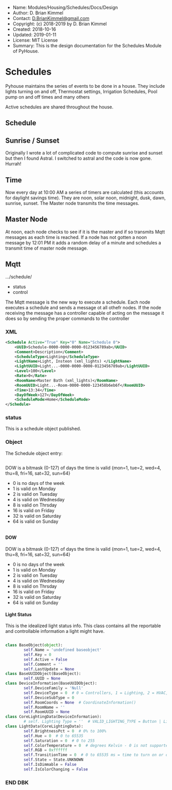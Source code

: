 * Name:      Modules/Housing/Schedules/Docs/Design
* Author:    D. Brian Kimmel
* Contact:   D.BrianKimmel@gmail.com
* Copyright: (c) 2018-2019 by D. Brian Kimmel
* Created:   2018-10-16
* Updated:   2019-01-11
* License:   MIT License
* Summary:   This is the design documentation for the Schedules Module of PyHouse.


# Schedules

Pyhouse maintains the series of events to be done in a house.
They include lights turning on and off, Thermostat settings, Irrigation Schedules, Pool pump on and off times and many others

Active schedules are shared throughout the house.


## Schedule

## Sunrise / Sunset

Originally I wrote a lot of complicated code to compute sunrise and sunset but then I found Astral.
I switched to astral and the code is now gone.  Hurrah!

## Time
Now every day at 10:00 AM a series of timers are calculated (this accounts for daylight savings time).
They are noon, solar noon, midnight, dusk, dawn, sunrise, sunset.
The Master node transmits the time messages.

## Master Node
At noon, each node checks to see if it is the master and if so transmits Mqtt messages as each time is reached.
If a node has not gotten a noon message by 12:01 PM it adds a random delay of a minute and schedules a transmit time of master node message.

## Mqtt

.../schedule/<Command>
- status
- control

The Mqtt message is the new way to execute a schedule.  Each node executes a schedule and sends a message ot all othefr nodes.
If the node receiving the message has a controller capable of acting on the message it does so by sending the proper commands to the controller


### XML

```xml
<Schedule Active="True" Key="0" Name="Schedule 0">
	<UUID>Schedule-0000-0000-0000-0123456789ab</UUID>
	<Comment>Description</Comment>
	<ScheduleType>Lighting</ScheduleType>
	<LightName>Light, Insteon (xml_lights) </LightName>
	<LightUUID>Light...-0000-0000-0000-0123456789ab</LightUUID>
	<Level>100</Level>
	<Rate>0</Rate>
	<RoomName>Master Bath (xml_lights)</RoomName>
	<RoomUUID>Light...-Room-0000-0000-123458b6eb6f</RoomUUID>
	<Time>13:34</Time>
	<DayOfWeek>127</DayOfWeek>
	<ScheduleMode>Home</ScheduleMode>
</Schedule>
```

### status

This is a schedule object published.

### Object

The Schedule object entry:

```python

```

DOW is a bitmask (0-127) of days the time is valid {mon=1, tue=2, wed=4, thu=8, fri=16, sat=32, sun=64}
-    0 is no days of the week
-    1 is valid on Monday
-    2 is valid on Tuesday
-    4 is valid on Wednesday
-    8 is valid on Thrsday
-   16 is valid on Friday
-   32 is valid on Saturday
-   64 is valid on Sunday

```python

```


#### DOW

DOW is a bitmask (0-127) of days the time is valid {mon=1, tue=2, wed=4, thu=8, fri=16, sat=32, sun=64}
-    0 is no days of the week
-    1 is valid on Monday
-    2 is valid on Tuesday
-    4 is valid on Wednesday
-    8 is valid on Thrsday
-   16 is valid on Friday
-   32 is valid on Saturday
-   64 is valid on Sunday


#### Light Status

This is the idealized light status info.
This class contains all the reportable and controllable information a light might have.

```python

class BaseObject(object):
        self.Name = 'undefined baseobject'
        self.Key = 0
        self.Active = False
        self.Comment = ''
        self.LastUpdate = None
class BaseUUIDObject(BaseObject):
        self.UUID = None
class DeviceInformation(BaseUUIDObject):
        self.DeviceFamily = 'Null'
        self.DeviceType = 0  # 0 = Controllers, 1 = Lighting, 2 = HVAC, 3 = Security, 4 = Bridge
        self.DeviceSubType = 0
        self.RoomCoords = None  # CoordinateInformation()
        self.RoomName = ''
        self.RoomUUID = None
class CoreLightingData(DeviceInformation):
        # self. Lighting Type = ''  # VALID_LIGHTING_TYPE = Button | Light | Controller
class LightData(CoreLightingData):
        self.BrightnessPct = 0  # 0% to 100%
        self.Hue = 0  # 0 to 65535
        self.Saturation = 0  # 0 to 255
        self.ColorTemperature = 0  # degrees Kelvin - 0 is not supported
        self.RGB = 0xffffff
        self.TransitionTime = 0  # 0 to 65535 ms = time to turn on or off (fade Time or Rate)
        self.State = State.UNKNOWN
        self.IsDimmable = False
        self.IsColorChanging = False
```

### END DBK
